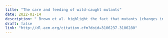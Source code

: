 ```yaml
---
title: "The care and feeding of wild-caught mutants"
date: 2022-01-14
description: " Brown et al. highlight the fact that mutants (changes in source code) in mutation analysis do not necessarily reflect errors made by developers. They propose an approach named wild-caught mutants to generate mutants that reflect errors introduce by developers instead of classic changes. To create those new mutation operators, they use revision of software. They take the reverse (backward) of what is likely to be a correction in the revision history. They have 4 research axes: 1) Does the technique find existing mutations operators? 2) Does the technique find new mutation operations? 3) In what way new mutation operators are different from existing? 4) Does the forward generation is different from the backward generation? Their approach is devised with two tools: mutgen and mutins. The former is responsible to extract new mutation operators from a set of code diffs. Then, the latter apply this new mutation operators to a new code base. Both tools also use a language definition. Mutgen extract candidate mutation operators by analyzing diff between two version of program. It is isolating changes into small block that are contiguous. Each of this block are treated separately. To identify a candidate, changes must not require any synthesise to run its \"after\" state into \"before\" state. After the extraction they filter the candidate using diverse criteria: length of the sequence, candidate that contains repeated specific characters such as \"*\" or \"/\", unbalanced bracket... During this process, they also collect identifier-shift, which are mutation operators that solely change an identifier by another. Mutins attempts to insert mutation operator into another codebase. To do so, it try to match the operators to the token stream. Then, among the matches, it insert the mutants into the code (selected randomly or specified by the user). To evaluate the approach, they use project on github and their history. They used the full revision of the top 50 project, order by the number of forks. They use Mutgen on the 50 projects to create the set of mutation operators. For Mutins, they targeted the program Space(Filippos I. Vokolos and Phyllis G. Frankl. 1998. Empirical Evaluation of the Textual Differencing Regression Testing Technique.). For this program, they generated 5,000 100-cases test-suite. They then compute the number of compiled mutants, and the number of mutant that have been killed. Their approach allows to reproduce four common operators. They identified three stronger mutation operators and two new mutation operators. The wild-caught mutants are as hard to detect that existing (0.81 sampl-based mutation-detection ratio against 0.75 for classical operator). The compatibility is lower 14% against 92% reported by Andrews et al. (J. H. Andrews, L. C. Briand, and Y. Labiche. 2005. Is Mutation an Appropriate Tool for Testing Experiments?). The difference between backward and forward generation is in the number of patches found by the techniques: 6,359 for forward and 5.860 for backward. For the 38 bugs of Space, 7 faults would be reintroduced by backward patches, against only one by both. Five other bugs could be reproduce using the identifier-shift."
draft: false
link: "http://dl.acm.org/citation.cfm?doid=3106237.3106280"
---
```

